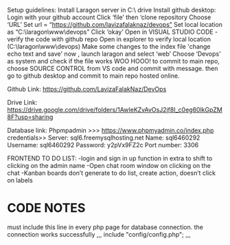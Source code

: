 Setup guidelines:
Install Laragon server in C:\ drive
Install github desktop:
Login with your github account 
Click ‘file’ then ‘clone repository 
Choose ‘URL’
Set url = “https://github.com/lavizafalaknaz/devops”
Set local location as “C:\laragon\www\devops”
Click ‘okay’
Open in VISUAL STUDIO CODE - verify the code with github repo
Open in explorer to verify local location (C:\laragon\www\devops)
Make some changes to the index file 'change echo text and save'
now , launch laragon and select ‘web’
Choose ‘Devops’ as system and  check if the file works
WOO HOOO!
to commit to main repo, choose SOURCE CONTROL from VS code and commit with  message. then go to github desktop and commit to main repo hosted online.
 
Github Link:
https://github.com/LavizaFalakNaz/DevOps 

Drive Link:
https://drive.google.com/drive/folders/1AwIeKZvAvOsJ2jf8I_c0eg60lkGpZM8F?usp=sharing 

Database link:
Phpmpadmin >>> https://www.phpmyadmin.co/index.php
credentials>>
Server: sql6.freemysqlhosting.net
Name: sql6460292
Username: sql6460292
Password: y2pVx9FZ2c
Port number: 3306

FRONTEND TO DO LIST: 
-login and sign in up function in extra to shift to clicking on the admin name
-Open chat room window on clicking on the chat
-Kanban boards don’t generate to do list, create action, doesn’t click on labels 

# CODE NOTES 
must include this line in every php page for database connection. the connection works successfully
,,,
include "config/config.php";
,,,
